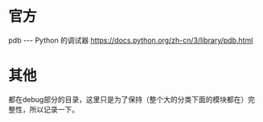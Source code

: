 
# 官方

pdb --- Python 的调试器 https://docs.python.org/zh-cn/3/library/pdb.html

# 其他

都在debug部分的目录，这里只是为了保持（整个大的分类下面的模块都在）完整性，所以记录一下。
